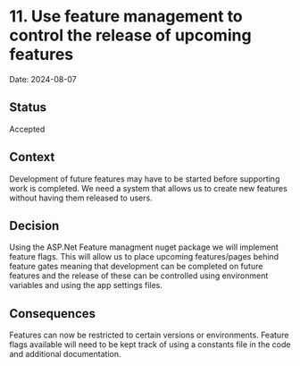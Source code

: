 # 11. Use feature management to control the release of upcoming features

Date: 2024-08-07

## Status

Accepted

## Context

Development of future features may have to be started before supporting work is completed. We need a system that allows us to create new features without having them released to users.

## Decision

Using the ASP.Net Feature managment nuget package we will implement feature flags. This will allow us to place upcoming features/pages behind feature gates meaning that development can be completed on future features and the release of these can be controlled using environment variables and using the app settings files.

## Consequences

Features can now be restricted to certain versions or environments. Feature flags available will need to be kept track of using a constants file in the code and additional documentation.
